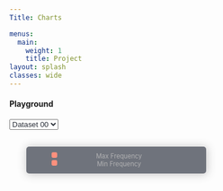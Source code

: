 ```yaml
---
Title: Charts

menus:
  main:
    weight: 1
    title: Project
layout: splash
classes: wide
---
```


#### Playground

<style> 
      #selectDataSet{
        color: #252A34;
      }

      #chartContainer {
        border-radius: 5px;
        position: relative;
      }
      #legendDivContainer {
        color: #929294;
        margin: 10px;
        position: absolute;
        top: 20px;
        left: 20px;
        background-color: #343a46;
        padding: 10px;
        box-shadow: 1px 1px 15px 1px rgba(0, 0, 0, 0.3);
        border-radius: 5px;
        opacity: 0.7;
        font-size: 0.7rem;
      }
      .legendDiv {
        display: flex;
        width: 300px;
        justify-content: space-around;
        
      }
      .freqLegend {
        width: 10px;
        border-radius: 3px;
        height: 10px;
        background: tomato;
      }

</style>

<div>
      <select name="selectDataSet" id="selectDataSet">
        <option value="dataset00">Dataset 00</option>
        <option value="dataset01">Dataset 01</option>
        <option value="dataset02">Dataset 02</option>
        <option value="dataset03">Dataset 03</option>
      </select>
</div>
<div id="chartContainer">
  <div id="legendDivContainer">
    <div class="legendDiv">
      <div id="maxFreqLegend" class="freqLegend"></div>
      <div>Max Frequency</div>
      <div id="maxFreq"></div>
  </div>
  <div class="legendDiv">
    <div id="minFreqLegend" class="freqLegend"></div>
    <div>Min Frequency</div>
      <div id="minFreq"></div>
    </div>
  </div>
  <canvas id="myChart"></canvas>
</div>

<script src="https://cdn.jsdelivr.net/npm/chart.js@2.9.3"></script>
<script src="https://cdn.jsdelivr.net/npm/hammerjs@2.0.8"></script>
<script src="https://cdn.jsdelivr.net/npm/chartjs-plugin-zoom@0.7.7"></script>

<script>
      let chart = undefined;
      window.addEventListener("load", async function (e) {
        // for initial plot
        let timeJsonURL = timePath_3;
        let frequencyJsonURL = frequencyPath_3;
        makePlot(timeJsonURL, frequencyJsonURL);

        // ------------------
        var selectDataSet = document.getElementById("selectDataSet");
        selectDataSet.addEventListener("change", handleDataSetChange);

        async function handleDataSetChange(e) {

          
          if (e.currentTarget.value === "dataset00") {
            let timeJsonURL = timePath_0;
            let frequencyJsonURL = frequencyPath_0;
            // makePlot(timeJsonURL, frequencyJsonURL);

            updateChart(timeJsonURL, frequencyJsonURL);

          } else if (e.currentTarget.value === "dataset01") {
            let timeJsonURL = timePath_1;
            let frequencyJsonURL = frequencyPath_1;
            // makePlot(timeJsonURL, frequencyJsonURL);
           
            updateChart(timeJsonURL, frequencyJsonURL);
            

          } else if (e.currentTarget.value === "dataset02") {
            let timeJsonURL = timePath_2;
            let frequencyJsonURL = frequencyPath_2;
            // makePlot(timeJsonURL, frequencyJsonURL);

            updateChart(timeJsonURL, frequencyJsonURL);
            

          } else if (e.currentTarget.value === "dataset03") {
            let timeJsonURL = timePath_3;
            let frequencyJsonURL = frequencyPath_3;
            // makePlot(timeJsonURL, frequencyJsonURL);
            
            updateChart(timeJsonURL, frequencyJsonURL);
            

          }

          // const { xData, yData } = await getXYData(xDataSourcePath, yDataSourcePath);
        }
      });

      async function updateChart(timeJsonURL, frequencyJsonURL){
        const {xData, yData}  = await getXYData(timeJsonURL, frequencyJsonURL);
            chart.data.xLabels = xData;
            chart.data.datasets[0].data = yData;
            updateMaxMin(yData)
            chart.update()
      }

      let timePath_0 =
        "https://raw.githubusercontent.com/galibhassan/power-grid-frequency-data-automation/master/output/time_0.json";
      let timePath_1 =
        "https://raw.githubusercontent.com/galibhassan/power-grid-frequency-data-automation/master/output/time_1.json";
      let timePath_2 =
        "https://raw.githubusercontent.com/galibhassan/power-grid-frequency-data-automation/master/output/time_2.json";
      let timePath_3 =
        "https://raw.githubusercontent.com/galibhassan/sample-json/master/sampleDataForPowerGridFrequencyWebsitePlayground/time.json";

      let frequencyPath_0 =
        "https://raw.githubusercontent.com/galibhassan/power-grid-frequency-data-automation/master/output/frequency_0.json";
      let frequencyPath_1 =
        "https://raw.githubusercontent.com/galibhassan/power-grid-frequency-data-automation/master/output/frequency_1.json";
      let frequencyPath_2 =
        "https://raw.githubusercontent.com/galibhassan/power-grid-frequency-data-automation/master/output/frequency_2.json";
      let frequencyPath_3 =
        "https://raw.githubusercontent.com/galibhassan/sample-json/master/sampleDataForPowerGridFrequencyWebsitePlayground/frequency.json";

      const MAX_COLOR = "tomato";
      const MIN_COLOR = "#042e82";
      const DEFAULT_COLOR = "#00ADB5";

      document.getElementById("maxFreqLegend").style.backgroundColor = MAX_COLOR;
      document.getElementById("minFreqLegend").style.backgroundColor = MIN_COLOR;

      async function getXYData(xDataSourcePath, yDataSourcePath) {
        const xData = await fetch(xDataSourcePath).then((response) => response.json());
        const yData = await fetch(yDataSourcePath).then((response) => response.json());

        return new Promise((resolve, reject) => {
          resolve({ xData, yData });
        });
      }

      function updateMaxMin(yData){
        
        const maxFrequency = yData.reduce(function (a, b) {
          return Math.max(a, b);
        });

        const minFrequency = yData.reduce(function (a, b) {
          return Math.min(a, b);
        });

        document.getElementById("maxFreq").innerHTML = maxFrequency;
        document.getElementById("minFreq").innerHTML = minFrequency;

        return {maxFrequency, minFrequency}

      }

      async function makePlot(xDataSourcePath, yDataSourcePath) {
        const { xData, yData } = await getXYData(xDataSourcePath, yDataSourcePath);
        const {maxFrequency, minFrequency} = updateMaxMin(yData)

        function customRadius(context) {
          let index = context.dataIndex;
          let value = context.dataset.data[index];
          if (value === maxFrequency) {
            console.log(value)
            return 8;
          } else if (value === minFrequency) {
            return 8;
          } else {
            return 0;
          }
        }

        function customBackgroundColor(context) {
          let index = context.dataIndex;
          let value = context.dataset.data[index];
          if (value === maxFrequency) {
            return MAX_COLOR;
          } else if (value === minFrequency) {
            return MIN_COLOR;
          } else {
            return DEFAULT_COLOR;
          }
        }

        var ctx = document.getElementById("myChart").getContext("2d");
        
        chart = new Chart(ctx, {
          type: "line",
          data: {
            xLabels: xData,
            datasets: [
              {
                label: "Frequency in Hz",
                data: yData,
                fill: false,
                borderColor: "#00ADB5",
                borderWidth: 2,
                backgroundColor: "#00ADB5",
                steppedLine: false,
                pointStyle: "circ",
                lineTension: 0,
              },
            ],
          },
          options: {
            legend: {
              display: false,
            },
            elements: {
              point: {
                radius: 0,
                display: true,
              },
            },
            scales: {
              yAxes: [
                {
                  scaleLabel: {
                    display: true,
                    labelString: "Frequency (Hz)",
                    fontSize: 20,
                  },
                },
                {
                  ticks: {
                    display: false,
                    beginAtZero: true,
                    fontColor: "#00ADB5",
                  },
                },
              ],
              xAxes: [
                {
                  scaleLabel: {
                    display: true,
                    labelString: "Time",
                    fontSize: 20,
                  },
                  ticks: {
                    display: true,
                    autoSkip: true,
                    maxTicksLimit: 10,
                  },
                },
              ],
            },
            plugins: {
              zoom: {
                pan: {
                  enabled: true,
                  mode: "xy",
                },
                zoom: {
                  enabled: true,
                  mode: "xy",
                  sensitivity: 0,
                },
              },
            },
          },
        });
      }
</script>
